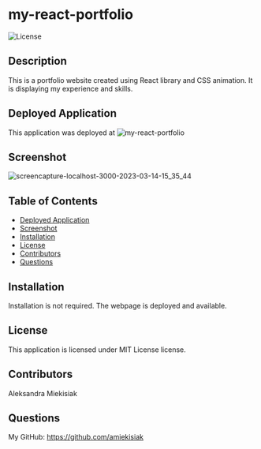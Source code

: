# my-react-portfolio

  ![License](https://img.shields.io/badge/license-MIT%20License-blue.svg)
  
  ## Description 

  This is a portfolio website created using React library and CSS animation. It is displaying my experience and skills.

  ## Deployed Application

  This application was deployed at ![my-react-portfolio](https://courses.bootcampspot.com/courses/3018/external_tools/249)

  ## Screenshot

  ![screencapture-localhost-3000-2023-03-14-15_35_44](https://user-images.githubusercontent.com/117371691/225054396-e8684bfd-fedc-4b9b-ad45-c5d1fe9c086e.png)
  
  ## Table of Contents 

  - [Deployed Application](#deployed-application)
  - [Screenshot](#screenshot)
  - [Installation](#installation)
  - [License](#license)
  - [Contributors](#contributors)
  - [Questions](#questions)

  ## Installation

   Installation is not required. The webpage is deployed and available.

  ## License 

  This application is licensed under MIT License license.

  
  ## Contributors

  Aleksandra Miekisiak
  
  ## Questions
  
  My GitHub: https://github.com/amiekisiak
  
